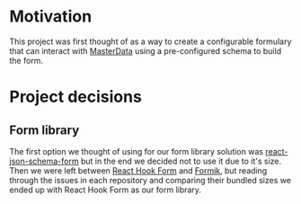 # Motivation

This project was first thought of as a way to create a configurable formulary that can interact with [MasterData](https://help.vtex.com/tutorial/master-data-v2--3JJ1mlzuo88w22gO0gy0QS#introduction) using a pre-configured schema to build the form.

# Project decisions

## Form library

The first option we thought of using for our form library solution was [react-json-schema-form](https://github.com/rjsf-team/react-jsonschema-form) but in the end we decided not to use it due to it's size. Then we were left between [React Hook Form](https://react-hook-form.com/) and [Formik](https://jaredpalmer.com/formik/), but reading through the issues in each repository and comparing their bundled sizes we ended up with React Hook Form as our form library.
